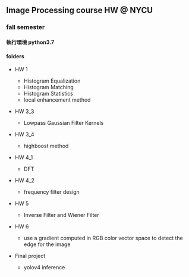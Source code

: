 ## Image Processing course HW @ NYCU 
### fall semester


#### 執行環境 python3.7 


#### folders 
+ HW 1
  + Histogram Equalization
  + Histogram Matching
  + Histogram Statistics
  + local enhancement method

+ HW 3_3
  + Lowpass Gaussian Filter Kernels

+ HW 3_4
  + highboost method

+ HW 4_1
  + DFT

+ HW 4_2
  + frequency filter design

+ HW 5
  + Inverse Filter and Wiener Filter

+ HW 6
  + use a gradient computed in RGB color vector space to 
  detect the edge for the image

+ Final project
  + yolov4 inference
